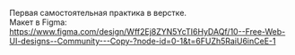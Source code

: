 Первая самостоятельная практика в верстке.  
Макет в Figma:  
https://www.figma.com/design/Wff2Ej8ZYN5YcTI6HyDAQf/10--Free-Web-UI-designs--Community---Copy-?node-id=0-1&t=6FUZh5RaiU6inCeE-1
